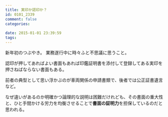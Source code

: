 ```yaml
---
title: 実印か認印か？
id: 0101_2339
comment: false
categories:
   
date: 2015-01-01 23:39:59
tags:
---
```


新年初のつぶやき。
業務遂行中に時々ふと不思議に思うこと。<!--more-->

認印が押してあればよい書面もあれば印鑑証明書を添付して登録してある実印を押さねばならない書面もある。

前者の典型として思い浮かぶのが車両関係の申請書類で、後者では公正証書遺言など。

なぜ違いがあるのか明確かつ論理的な説明は困難だけれども、その書面の重大性と、ひと手間かける労力を均衡させることで**書面の証明力**を担保しているのだと思われる。